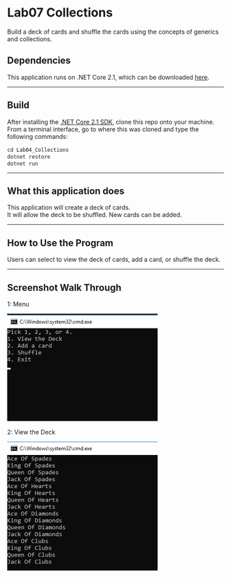 
# Lab07 Collections
Build a deck of cards and shuffle the cards using the concepts of generics and collections.

## Dependencies
This application runs on .NET Core 2.1, which can be downloaded [here](https://www.microsoft.com/net/download/macos).

---
## Build
After installing the [.NET Core 2.1 SDK](https://www.microsoft.com/net/download/macos), clone this repo onto your machine. From a terminal interface, go to where this was cloned and type the following commands:

```
cd Lab04_Collections
dotnet restore
dotnet run
```
---
## What this application does
This application will create a deck of cards.  
It will allow the deck to be shuffled.
New cards can be added.

---
## How to Use the Program
Users can select to view the deck of cards, add a card, or shuffle the deck.

---

## Screenshot Walk Through
1: Menu

![Menu](/assets/menu.png)

2: View the Deck

![View the Deck](/assets/deck.png)
